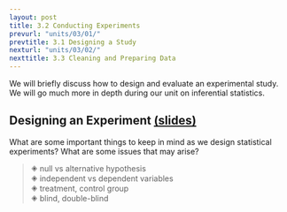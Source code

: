 ```yaml
---
layout: post
title: 3.2 Conducting Experiments
prevurl: "units/03/01/"
prevtitle: 3.1 Designing a Study
nexturl: "units/03/02/"
nexttitle: 3.3 Cleaning and Preparing Data
---
```

We will briefly discuss how to design and evaluate an experimental study. We will go much more in depth during our unit on inferential statistics.

## Designing an Experiment [(slides)][expr]
What are some important things to keep in mind as we design statistical experiments? What are some issues that may arise?

> 🞛 null vs alternative hypothesis  
> 🞛 independent vs dependent variables  
> 🞛 treatment, control group  
> 🞛 blind, double-blind

[expr]: https://docs.google.com/presentation/d/1H19T8XAV7Wr7tJUYIE_hLleGDklmd9aWqg-3X6aGT0U/edit?usp=sharing